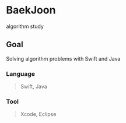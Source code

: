 # BaekJoon
algorithm study

## Goal
Solving algorithm problems with Swift and Java  

### Language
> Swift, Java

### Tool
> Xcode, Eclipse
